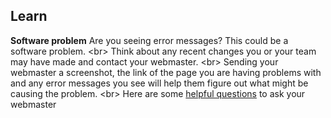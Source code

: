 
## Learn

**Software problem**
Are you seeing error messages? This could be a software problem.
&lt;br&gt;
Think about any recent changes you or your team may have made and contact your webmaster.
&lt;br&gt;
Sending your webmaster a screenshot, the link of the page you are having problems with and any error messages you see will help them figure out what might be causing the problem.
&lt;br&gt;
Here are some [helpful questions]() to ask your webmaster
